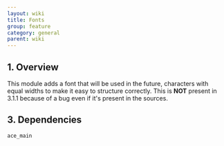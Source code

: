 ```yaml
---
layout: wiki
title: Fonts
group: feature
category: general
parent: wiki
---
```


## 1. Overview

This module adds a font that will be used in the future, characters with equal widths to make it easy to structure correctly. This is **NOT** present in 3.1.1 because of a bug even if it's present in the sources.


## 3. Dependencies

`ace_main`
